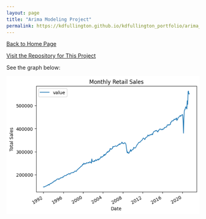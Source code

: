 ```yaml
---
layout: page
title: "Arima Modeling Project"
permalink: https://kdfullington.github.io/kdfullington_portfolio/arima_modeling
---
```


[Back to Home Page](https://kdfullington.github.io/kdfullington_portfolio/)

[Visit the Repository for This Project](https://github.com/kdfullington/kdfullington-portfolio/tree/main/arima_model_retail_sales)

See the graph below:

![Graph](/assets/images/arima_sales_graph.jpeg)
